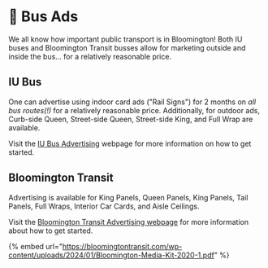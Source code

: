 # 🚌 Bus Ads

We all know how important public transport is in Bloomington! Both IU buses and Bloomington Transit busses allow for marketing outside and inside the bus... for a relatively reasonable price.

## IU Bus

One can advertise using indoor card ads ("Rail Signs") for 2 months on _all bus routes(!)_ for a relatively reasonable price. Additionally, for outdoor ads, Curb-side Queen, Street-side Queen, Street-side King, and Full Wrap are available.

Visit the [IU Bus Advertising](https://iubus.indiana.edu/advertising/index.html) webpage for more information on how to get started.

## Bloomington Transit

Advertising is available for King Panels, Queen Panels, King Panels, Tail Panels, Full Wraps, Interior Car Cards, and Aisle Ceilings.

Visit the [Bloomington Transit Advertising webpage](https://bloomingtontransit.com/advertising/) for more information about how to get started.&#x20;

{% embed url="https://bloomingtontransit.com/wp-content/uploads/2024/01/Bloomington-Media-Kit-2020-1.pdf" %}
